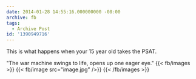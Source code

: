 ```yaml
---
date: 2014-01-28 14:55:16.000000000 -08:00
archive: fb
tags: 
  - Archive Post
id: '1390949716'
---
```


This is what happens when your 15 year old takes the PSAT.

"The war machine swings to life, opens up one eager eye."
{{< fb/images >}}
{{< fb/image src="image.jpg" />}}
{{< /fb/images >}}
